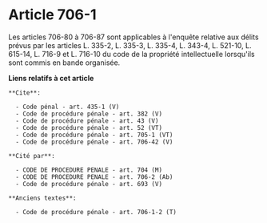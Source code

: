 # Article 706-1

Les articles 706-80 à 706-87 sont applicables à l'enquête relative aux délits prévus par les articles L. 335-2, L. 335-3, L.
335-4, L. 343-4, L. 521-10, L. 615-14, L. 716-9 et L. 716-10 du code de la propriété intellectuelle lorsqu'ils sont commis en
bande organisée.

**Liens relatifs à cet article**

	**Cite**:

	  - Code pénal - art. 435-1 (V)
	  - Code de procédure pénale - art. 382 (V)
	  - Code de procédure pénale - art. 43 (V)
	  - Code de procédure pénale - art. 52 (VT)
	  - Code de procédure pénale - art. 705-1 (VT)
	  - Code de procédure pénale - art. 706-42 (V)

	**Cité par**:

	  - CODE DE PROCEDURE PENALE - art. 704 (M)
	  - CODE DE PROCEDURE PENALE - art. 706-2 (Ab)
	  - Code de procédure pénale - art. 693 (V)

	**Anciens textes**:

	  - Code de procédure pénale - art. 706-1-2 (T)
